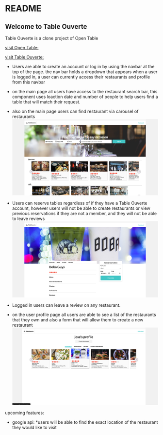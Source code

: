 # README



## Welcome to Table Ouverte

Table Ouverte is a clone project of Open Table

[visit Open Table:](https://www.opentable.com/ "Logo Title Text 1")

[visit Table Ouverte:](https://tableouverte.herokuapp.com)


* Users are able to create an account or log in by using the navbar at the top of the page.
the nav bar holds a dropdown that appears when a user is logged in, a user can currently access their restaurants and profile from this navbar 


* on the main page all users have access to the restaurant search bar, 
    this component uses loaction date and number of people to help users find a table that will match their request.
    
* also on the main page users can find restaurant via carousel of restaurants
    ![main page](./app/assets/images/tableouverte_photos/main_page.png)

* Users can reserve tables regardless of if they have a Table Ouverte account,
however users will not be able to create restaurants or view previous reservations if they are not a member, and they will not be able to leave reviews
        ![user profile](./app/assets/images/tableouverte_photos/bobaguys_page.png)

* Logged in users can leave a review on any restaurant.
    
* on the user profile page all users are able to see a list of the restaurants that they own and also a form that will allow them to create a new restaurant
        ![user profile](./app/assets/images/tableouverte_photos/user_profile.png)


upcoming features:

  *  google api:
        *users will be able to find the exact location of the restaurant they would like to visit
 

